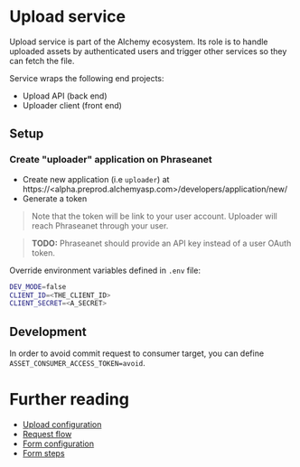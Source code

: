 # Upload service

Upload service is part of the Alchemy ecosystem.
Its role is to handle uploaded assets by authenticated users and trigger other services so they can fetch the file.

Service wraps the following end projects:
- Upload API (back end)
- Uploader client (front end)

## Setup

### Create "uploader" application on Phraseanet

- Create new application (i.e `uploader`) at https://<alpha.preprod.alchemyasp.com>/developers/application/new/
- Generate a token

> Note that the token will be link to your user account. Uploader will reach Phraseanet through your user.

> **TODO:** Phraseanet should provide an API key instead of a user OAuth token.

Override environment variables defined in `.env` file:

```bash
DEV_MODE=false
CLIENT_ID=<THE_CLIENT_ID>
CLIENT_SECRET=<A_SECRET>
```

## Development

In order to avoid commit request to consumer target, you can define `ASSET_CONSUMER_ACCESS_TOKEN=avoid`.

# Further reading

- [Upload configuration](./doc/configuration.md)
- [Request flow](./doc/request_flow.md)
- [Form configuration](./doc/form_config.md)
- [Form steps](./doc/form-steps.md)
